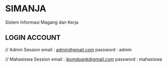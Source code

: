 # SIMANJA
Sistem Informasi Magang dan Kerja


## LOGIN ACCOUNT ##
// Admin Session
email    : admin@gmail.com
password : admin

// Mahasiswa Session
email    : ikomdoank@gmail.com
password : mahasiswa

